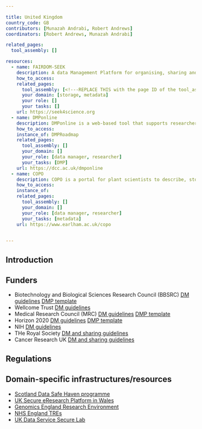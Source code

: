 ```yaml
---

title: United Kingdom
country_code: GB
contributors: [Munazah Andrabi, Robert Andrews]
coordinators: [Robert Andrews, Munazah Andrabi]

related_pages:
  tool_assembly: []

resources:
  - name: FAIRDOM-SEEK
    description: A data Management Platform for organising, sharing and publishing research datasets, models, protocols, samples, publications and other research outcomes.
    how_to_access: 
    related_pages:
      tool_assembly: [<!---REPLACE THIS with the page ID of the tool_assembly pages that you want to list here as related pages--->]
      your domain: [storage, metadata]
      your role: []
      your tasks: []
    url: https://seek4science.org 
  - name: DMPonline
    description: DMPonline is a web-based tool that supports researchers to develop data management and sharing plans. It contains the latest funder templates and best practice guidelines to support users to create good quality DMPs.
    how_to_access:
    instance_of: DMPRoadmap
    related_pages:
      tool_assembly: []
      your_domain: []
      your_role: [data manager, researcher]
      your_tasks: [DMP]
    url: https://dcc.ac.uk/dmponline
  - name: COPO
    description: COPO is a portal for plant scientists to describe, store and retrieve data more easily.COPO assists scientists with labelling and tagging their work, in other words 'contextualising research', so that it is found at the right time and place
    how_to_access:
    instance_of:
    related_pages:
      tool_assembly: []
      your_domain: []
      your_role: [data manager, researcher]
      your_tasks: [metadata]
    url: https://www.earlham.ac.uk/copo
    

---
```


## Introduction 

<!---General RDM considerations for your country, how to deal with RDM on a national level--->

## Funders 
   * Biotechnology and Biological Sciences Research Council (BBSRC) [DM guidelines](https://www.ukri.org/councils/bbsrc/guidance-for-applicants/what-to-include-in-your-application/data-management-plan/) [DMP template](https://www.ukri.org/publications/data-management-plan-template/)
   * Wellcome Trust [DM guidelines](https://wellcome.org/grant-funding/guidance/data-software-materials-management-and-sharing-policy)
   * Medical Research Council (MRC) [DM guidelines](https://www.ukri.org/councils/mrc/guidance-for-applicants/policies-and-guidance-for-researchers/data-sharing/) [DMP template](https://www.ukri.org/publications/data-management-plan-template/)
   * Horizon 2020 [DM guidelines](https://ec.europa.eu/research/participants/docs/h2020-funding-guide/cross-cutting-issues/open-access-data-management/data-management_en.htm) [DMP template](http://ec.europa.eu/research/participants/data/ref/h2020/gm/reporting/h2020-erc-tpl-oa-data-mgt-plan_en.docx)
   * NIH [DM guidelines](https://grants.nih.gov/grants/policy/data_sharing/data_sharing_guidance.htm)
   * THe Royal Society [DM and sharing guidelines](https://royalsociety.org/journals/ethics-policies/data-sharing-mining/)
   * Cancer Research UK [DM and sharing guidelines](https://www.cancerresearchuk.org/funding-for-researchers/applying-for-funding/policies-that-affect-your-grant/submission-of-a-data-sharing-and-preservation-strategy/data-sharing-guidelines)

## Regulations

## Domain-specific infrastructures/resources

  * [Scotland Data Safe Haven programme](https://www.nhsresearchscotland.org.uk/research-in-scotland/data/safe-havens)
  * [UK Secure eResearch Platform in Wales](https://saildatabank.com/)
  * [Genomics England Research Environment](https://www.genomicsengland.co.uk/about-genomics-england/research-environment/)
  * [NHS England TREs](https://digital.nhs.uk/coronavirus/coronavirus-data-services-updates/trusted-research-environment-service-for-england
)
  * [UK Data Service Secure Lab](https://ukdataservice.ac.uk/help/secure-lab/am-i-eligible-to-apply-to-access-securelab/)
